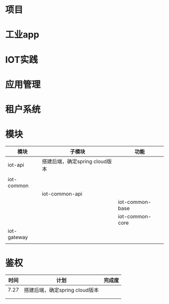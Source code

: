 # 项目

# 工业app

# IOT实践

# 应用管理

# 租户系统

# 模块

| 模块              | 子模块                   | 功能  |
|-----------------|-----------------------|-----|
| iot-api         | 搭建后端，确定spring cloud版本 |     |
|                 |                       |     |
| iot-common      |                       |     |
|                 | iot-common-api        |     |
||| iot-common-base |
||| iot-common-core |
| iot-gateway     |                       |     |
||||

# 鉴权

| 时间   | 计划                    | 完成度 |
|------|-----------------------|-----|
| 7.27 | 搭建后端，确定spring cloud版本 |     |
|      |                       |     |
|      |                       |     |



